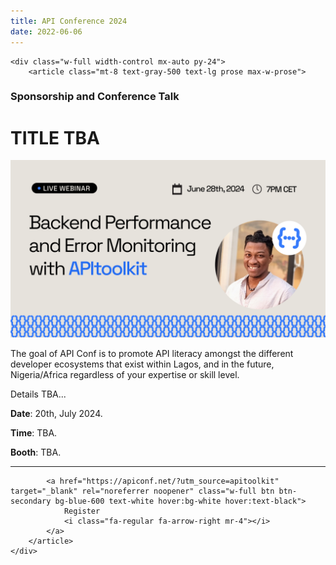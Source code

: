 ```yaml
---
title: API Conference 2024
date: 2022-06-06
---
```


```=html
<div class="w-full width-control mx-auto py-24">
    <article class="mt-8 text-gray-500 text-lg prose max-w-prose">
```

### Sponsorship and Conference Talk
# TITLE TBA

![API Conference 2024 Banner](./banner.png)

The goal of API Conf is to promote API literacy amongst the different developer ecosystems that exist within Lagos, and in the future, Nigeria/Africa regardless of your expertise or skill level.

Details TBA...

**Date**: 20th, July 2024.

**Time**: TBA.

**Booth**: TBA.

<hr />

```=html
        <a href="https://apiconf.net/?utm_source=apitoolkit" target="_blank" rel="noreferrer noopener" class="w-full btn btn-secondary bg-blue-600 text-white hover:bg-white hover:text-black">
            Register
            <i class="fa-regular fa-arrow-right mr-4"></i>
        </a>
    </article>
</div>
```